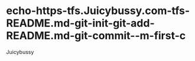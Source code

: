 # echo-https-tfs.Juicybussy.com-tfs-README.md-git-init-git-add-README.md-git-commit--m-first-c
Juicybussy
